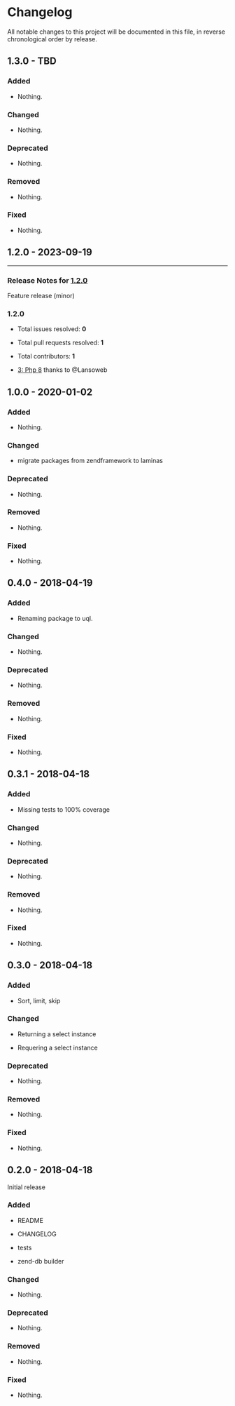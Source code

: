 # Changelog

All notable changes to this project will be documented in this file, in reverse chronological order by release.

## 1.3.0 - TBD

### Added

- Nothing.

### Changed

- Nothing.

### Deprecated

- Nothing.

### Removed

- Nothing.

### Fixed

- Nothing.

## 1.2.0 - 2023-09-19


-----

### Release Notes for [1.2.0](https://github.com/Lansoweb/uql/milestone/3)

Feature release (minor)

### 1.2.0

- Total issues resolved: **0**
- Total pull requests resolved: **1**
- Total contributors: **1**

 - [3: Php 8](https://github.com/Lansoweb/uql/pull/3) thanks to @Lansoweb

## 1.0.0 - 2020-01-02

### Added

- Nothing.

### Changed

- migrate packages from zendframework to laminas

### Deprecated

- Nothing.

### Removed

- Nothing.

### Fixed

- Nothing.

## 0.4.0 - 2018-04-19

### Added

- Renaming package to uql.

### Changed

- Nothing.

### Deprecated

- Nothing.

### Removed

- Nothing.

### Fixed

- Nothing.

## 0.3.1 - 2018-04-18

### Added

- Missing tests to 100% coverage

### Changed

- Nothing.

### Deprecated

- Nothing.

### Removed

- Nothing.

### Fixed

- Nothing.

## 0.3.0 - 2018-04-18

### Added

- Sort, limit, skip

### Changed

- Returning a select instance

- Requering a select instance

### Deprecated

- Nothing.

### Removed

- Nothing.

### Fixed

- Nothing.

## 0.2.0 - 2018-04-18

Initial release

### Added

- README

- CHANGELOG

- tests

- zend-db builder

### Changed

- Nothing.

### Deprecated

- Nothing.

### Removed

- Nothing.

### Fixed

- Nothing.
